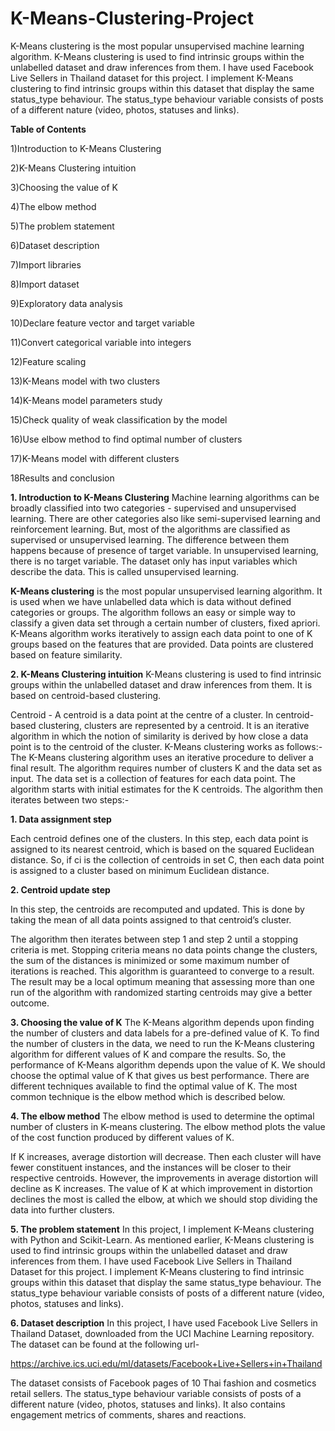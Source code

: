 # K-Means-Clustering-Project
K-Means clustering is the most popular unsupervised machine learning algorithm.
K-Means clustering is used to find intrinsic groups within the unlabelled dataset and draw inferences from them. I have used Facebook Live Sellers in Thailand dataset for this project. I implement K-Means clustering to find intrinsic groups within this dataset that display the same status_type behaviour. The status_type behaviour variable consists of posts of a different nature (video, photos, statuses and links).

**Table of Contents**

1)Introduction to K-Means Clustering

2)K-Means Clustering intuition

3)Choosing the value of K

4)The elbow method

5)The problem statement

6)Dataset description

7)Import libraries

8)Import dataset

9)Exploratory data analysis

10)Declare feature vector and target variable

11)Convert categorical variable into integers

12)Feature scaling

13)K-Means model with two clusters

14)K-Means model parameters study

15)Check quality of weak classification by the model

16)Use elbow method to find optimal number of clusters

17)K-Means model with different clusters

18Results and conclusion

**1. Introduction to K-Means Clustering**
Machine learning algorithms can be broadly classified into two categories - supervised and unsupervised learning. There are other categories also like semi-supervised learning and reinforcement learning. But, most of the algorithms are classified as supervised or unsupervised learning. The difference between them happens because of presence of target variable. In unsupervised learning, there is no target variable. The dataset only has input variables which describe the data. This is called unsupervised learning.

**K-Means clustering** is the most popular unsupervised learning algorithm. It is used when we have unlabelled data which is data without defined categories or groups. The algorithm follows an easy or simple way to classify a given data set through a certain number of clusters, fixed apriori. K-Means algorithm works iteratively to assign each data point to one of K groups based on the features that are provided. Data points are clustered based on feature similarity.

**2. K-Means Clustering intuition**
K-Means clustering is used to find intrinsic groups within the unlabelled dataset and draw inferences from them. It is based on centroid-based clustering.

Centroid - A centroid is a data point at the centre of a cluster. In centroid-based clustering, clusters are represented by a centroid. It is an iterative algorithm in which the notion of similarity is derived by how close a data point is to the centroid of the cluster. K-Means clustering works as follows:- The K-Means clustering algorithm uses an iterative procedure to deliver a final result. The algorithm requires number of clusters K and the data set as input. The data set is a collection of features for each data point. The algorithm starts with initial estimates for the K centroids. The algorithm then iterates between two steps:-

**1. Data assignment step**

Each centroid defines one of the clusters. In this step, each data point is assigned to its nearest centroid, which is based on the squared Euclidean distance. So, if ci is the collection of centroids in set C, then each data point is assigned to a cluster based on minimum Euclidean distance.

**2. Centroid update step**

In this step, the centroids are recomputed and updated. This is done by taking the mean of all data points assigned to that centroid’s cluster.

The algorithm then iterates between step 1 and step 2 until a stopping criteria is met. Stopping criteria means no data points change the clusters, the sum of the distances is minimized or some maximum number of iterations is reached. This algorithm is guaranteed to converge to a result. The result may be a local optimum meaning that assessing more than one run of the algorithm with randomized starting centroids may give a better outcome.

**3. Choosing the value of K**
The K-Means algorithm depends upon finding the number of clusters and data labels for a pre-defined value of K. To find the number of clusters in the data, we need to run the K-Means clustering algorithm for different values of K and compare the results. So, the performance of K-Means algorithm depends upon the value of K. We should choose the optimal value of K that gives us best performance. There are different techniques available to find the optimal value of K. The most common technique is the elbow method which is described below.

**4. The elbow method**
The elbow method is used to determine the optimal number of clusters in K-means clustering. The elbow method plots the value of the cost function produced by different values of K.

If K increases, average distortion will decrease. Then each cluster will have fewer constituent instances, and the instances will be closer to their respective centroids. However, the improvements in average distortion will decline as K increases. The value of K at which improvement in distortion declines the most is called the elbow, at which we should stop dividing the data into further clusters.

**5. The problem statement**
In this project, I implement K-Means clustering with Python and Scikit-Learn. As mentioned earlier, K-Means clustering is used to find intrinsic groups within the unlabelled dataset and draw inferences from them. I have used Facebook Live Sellers in Thailand Dataset for this project. I implement K-Means clustering to find intrinsic groups within this dataset that display the same status_type behaviour. The status_type behaviour variable consists of posts of a different nature (video, photos, statuses and links).

**6. Dataset description**
In this project, I have used Facebook Live Sellers in Thailand Dataset, downloaded from the UCI Machine Learning repository. The dataset can be found at the following url-

https://archive.ics.uci.edu/ml/datasets/Facebook+Live+Sellers+in+Thailand

The dataset consists of Facebook pages of 10 Thai fashion and cosmetics retail sellers. The status_type behaviour variable consists of posts of a different nature (video, photos, statuses and links). It also contains engagement metrics of comments, shares and reactions.
